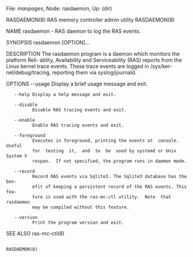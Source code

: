 File: *manpages*,  Node: rasdaemon,  Up: (dir)


RASDAEMON(8)          RAS memory controller admin utility         RASDAEMON(8)



NAME
       rasdaemon - RAS daemon to log the RAS events.


SYNOPSIS
       rasdaemon [OPTION]...


DESCRIPTION
       The  rasdaemon  program  is  a daemon which monitors the platform Reli‐
       ablity, Availability and Serviceability (RAS) reports  from  the  Linux
       kernel  trace  events.  These  trace  events  are  logged  in /sys/ker‐
       nel/debug/tracing, reporting them via syslog/journald.


OPTIONS
       --usage
              Display a brief usage message and exit.

       --help Display a help message and exit.

       --disable
              Disable RAS tracing events and exit.

       --enable
              Enable RAS tracing events and exit.

       --foreground
              Executes in foreground, printing the events at  console.  Useful
              for  testing  it,  and  to  be  used by systemd or Unix System V
              respan.  If not specified, the program runs in daemon mode.

       --record
              Record RAS events via Sqlite3. The Sqlite3 database has the ben‐
              efit of keeping a persistent record of the RAS events. This fea‐
              ture is used with the ras-mc-ctl utility.  Note  that  rasdaemon
              may be compiled without this feature.

       --version
              Print the program version and exit.


SEE ALSO
       ras-mc-ctl(8)




                                                                  RASDAEMON(8)
